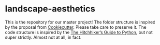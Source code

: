 # landscape-aesthetics
This is the repository for our master project!
The folder structure is inspired by the proposal from [Cookiecutter](https://cookiecutter-data-science.drivendata.org/v1/). Please take care to preserve it. The code structure is inspired by the [The Hitchhiker’s Guide to Python](https://docs.python-guide.org/writing/structure/), but not super strictly. Almost not at all, in fact.
